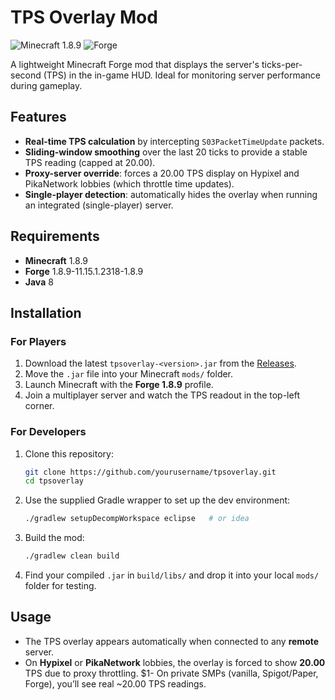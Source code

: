 # TPS Overlay Mod

![Minecraft 1.8.9](https://img.shields.io/badge/Minecraft-1.8.9-brightgreen)
![Forge](https://img.shields.io/badge/Forge-11.15.1.2318-yellow)

A lightweight Minecraft Forge mod that displays the server's ticks-per-second (TPS) in the in-game HUD. Ideal for monitoring server performance during gameplay.

## Features

* **Real-time TPS calculation** by intercepting `S03PacketTimeUpdate` packets.
* **Sliding-window smoothing** over the last 20 ticks to provide a stable TPS reading (capped at 20.00).
* **Proxy-server override**: forces a 20.00 TPS display on Hypixel and PikaNetwork lobbies (which throttle time updates).
* **Single-player detection**: automatically hides the overlay when running an integrated (single-player) server.

## Requirements

* **Minecraft** 1.8.9
* **Forge** 1.8.9-11.15.1.2318-1.8.9
* **Java** 8

## Installation

### For Players

1. Download the latest `tpsoverlay-<version>.jar` from the [Releases](https://github.com/yourusername/tpsoverlay/releases).
2. Move the `.jar` file into your Minecraft `mods/` folder.
3. Launch Minecraft with the **Forge 1.8.9** profile.
4. Join a multiplayer server and watch the TPS readout in the top-left corner.

### For Developers

1. Clone this repository:

   ```bash
   git clone https://github.com/yourusername/tpsoverlay.git
   cd tpsoverlay
   ```
2. Use the supplied Gradle wrapper to set up the dev environment:

   ```bash
   ./gradlew setupDecompWorkspace eclipse   # or idea
   ```
3. Build the mod:

   ```bash
   ./gradlew clean build
   ```
4. Find your compiled `.jar` in `build/libs/` and drop it into your local `mods/` folder for testing.

## Usage

* The TPS overlay appears automatically when connected to any **remote** server.
* On **Hypixel** or **PikaNetwork** lobbies, the overlay is forced to show **20.00** TPS due to proxy throttling.
  \$1- On private SMPs (vanilla, Spigot/Paper, Forge), you’ll see real \~20.00 TPS readings.
